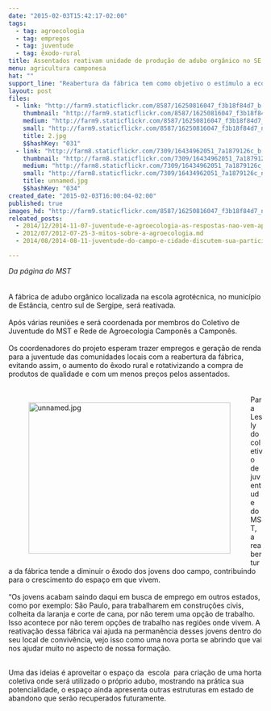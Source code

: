 ```yaml
---
date: "2015-02-03T15:42:17-02:00"
tags:
  - tag: agroecologia
  - tag: empregos
  - tag: juventude
  - tag: êxodo-rural
title: Assentados reativam unidade de produção de adubo orgânico no SE
menu: agricultura camponesa
hat: ""
support_line: "Reabertura da fábrica tem como objetivo o estímulo a economia local e a geração de empregos "
layout: post
files:
  - link: "http://farm9.staticflickr.com/8587/16250816047_f3b18f84d7_b.jpg"
    thumbnail: "http://farm9.staticflickr.com/8587/16250816047_f3b18f84d7_t.jpg"
    medium: "http://farm9.staticflickr.com/8587/16250816047_f3b18f84d7_z.jpg"
    small: "http://farm9.staticflickr.com/8587/16250816047_f3b18f84d7_n.jpg"
    title: 2.jpg
    $$hashKey: "031"
  - link: "http://farm8.staticflickr.com/7309/16434962051_7a1879126c_b.jpg"
    thumbnail: "http://farm8.staticflickr.com/7309/16434962051_7a1879126c_t.jpg"
    medium: "http://farm8.staticflickr.com/7309/16434962051_7a1879126c_z.jpg"
    small: "http://farm8.staticflickr.com/7309/16434962051_7a1879126c_n.jpg"
    title: unnamed.jpg
    $$hashKey: "034"
created_date: "2015-02-03T16:00:04-02:00"
published: true
images_hd: "http://farm9.staticflickr.com/8587/16250816047_f3b18f84d7_n.jpg"
releated_posts:
  - 2014/12/2014-11-07-juventude-e-agroecologia-as-respostas-nao-vem-apenas-das-palavras.md
  - 2012/07/2012-07-25-3-mitos-sobre-a-agroecologia.md
  - 2014/08/2014-08-11-juventude-do-campo-e-cidade-discutem-sua-participacao-nas-lutas-populares.md

---
```

<div><em>Da p&aacute;gina do MST</em></div>

<div>&nbsp;</div>

<div>&nbsp;</div>

<div>A f&aacute;brica de adubo org&acirc;nico localizada na escola agrot&eacute;cnica, no munic&iacute;pio de Est&acirc;ncia, centro sul de Sergipe, ser&aacute; reativada.</div>

<div>&nbsp;</div>

<div>Ap&oacute;s v&aacute;rias reuni&otilde;es e ser&aacute; coordenada por membros do Coletivo de Juventude do MST e Rede de Agroecologia Campon&ecirc;s a Campon&ecirc;s.</div>

<div>&nbsp;</div>

<div>Os coordenadores do projeto esperam trazer empregos e gera&ccedil;&atilde;o de renda para a juventude das comunidades locais com a reabertura da f&aacute;brica, evitando assim, o aumento do &ecirc;xodo rural e rotativizando a compra de produtos de qualidade e com um menos pre&ccedil;os pelos assentados.</div>

<div>&nbsp;</div>

<div>&nbsp;</div>

<div>
<figure class="image" style="float:left"><img alt="unnamed.jpg" height="300" src="http://farm8.staticflickr.com/7309/16434962051_7a1879126c_b.jpg" width="400" />
<figcaption></figcaption>
</figure>
Para Lesly do coletivo de juventude do MST, a reabertura da f&aacute;brica tende a diminuir o &ecirc;xodo dos jovens doo campo, contribuindo para o crescimento do espa&ccedil;o em que vivem.</div>

<div>&nbsp;</div>

<div>&ldquo;Os jovens acabam saindo daqui em busca de emprego em outros estados, como por exemplo: S&atilde;o Paulo, para trabalharem em constru&ccedil;&otilde;es civis, colheita da laranja e corte de cana, por n&atilde;o terem uma op&ccedil;&atilde;o de trabalho. Isso acontece por n&atilde;o terem op&ccedil;&otilde;es de trabalho nas regi&otilde;es onde vivem. A reativa&ccedil;&atilde;o dessa f&aacute;brica vai ajuda na perman&ecirc;ncia desses jovens dentro do seu local de conviv&ecirc;ncia, vejo isso como uma nova porta se abrindo que vai nos ajudar muito no aspecto de nossa forma&ccedil;&atilde;o.</div>

<div>&nbsp;</div>

<p>Uma das ideias &eacute; aproveitar o espa&ccedil;o da &nbsp;escola &nbsp;para cria&ccedil;&atilde;o de uma horta coletiva onde ser&aacute; utilizado o pr&oacute;prio adubo, mostrando na pr&aacute;tica sua potencialidade, o espa&ccedil;o ainda apresenta outras estruturas em estado de abandono que ser&atilde;o recuperados futuramente.</p>
